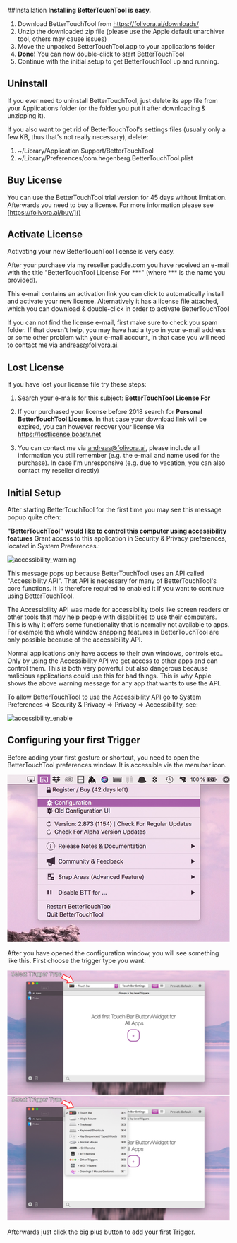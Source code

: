 ##Installation
**Installing BetterTouchTool is easy.**

1. Download BetterTouchTool from https://folivora.ai/downloads/
2. Unzip the downloaded zip file (please use the Apple default unarchiver tool, others may cause issues)
3. Move the unpacked BetterTouchTool.app to your applications folder
4. **Done!** You can now double-click to start BetterTouchTool
5. Continue with the initial setup to get BetterTouchTool up and running.

## Uninstall
If you ever need to uninstall BetterTouchTool, just delete its app file from your Applications folder (or the folder you put it after downloading & unzipping it).

If you also want to get rid of BetterTouchTool's settings files (usually only a few KB, thus that's not really necessary), delete:

1. ~/Library/Application Support/BetterTouchTool
2. ~/Library/Preferences/com.hegenberg.BetterTouchTool.plist

## Buy License
You can use the BetterTouchTool trial version for 45 days without limitation. Afterwards you need to buy a license. For more information please see [https://folivora.ai/buy/]()

## Activate License
Activating your new BetterTouchTool license is very easy.

After your purchase via my reseller paddle.com you have received an e-mail with the title "BetterTouchTool License For ***" (where *** is the name you provided).

This e-mail contains an activation link you can click to automatically install and activate your new license. Alternatively it has a license file attached, which you can download & double-click in order to activate BetterTouchTool

If you can not find the license e-mail, first make sure to check you spam folder. If that doesn't help, you may have had a typo in your e-mail address or some other problem with your e-mail account, in that case you will need to contact me via andreas@folivora.ai.

## Lost License
If you have lost your license file try these steps:

1. Search your e-mails for this subject: **BetterTouchTool License For**

2. If your purchased your license before 2018 search for **Personal BetterTouchTool License**. In that case your download link will be expired, you can however recover your license via https://lostlicense.boastr.net

3. You can contact me via andreas@folivora.ai, please include all information you still remember (e.g. the e-mail and name used for the purchase). In case I'm unresponsive (e.g. due to vacation, you can also contact my reseller directly)



## Initial Setup
After starting BetterTouchTool for the first time you may see this message popup quite often:

**"BetterTouchTool" would like to control this computer using accessibility features** 
Grant access to this application in Security & Privacy preferences, located in System Preferences.:

![accessibility_warning](media/accessibility_warning.png)

This message pops up because BetterTouchTool uses an API called "Accessibility API". That API is necessary for many of BetterTouchTool's core functions. It is therefore required to enabled it if you want to continue using BetterTouchTool.

The Accessibility API was made for accessibility tools like screen readers or other tools that may help people with disabilities to use their computers. This is why it offers some functionality that is normally not available to apps. For example the whole window snapping features in BetterTouchTool are only possible because of the accessibility API.

Normal applications only have access to their own windows, controls etc..  Only by using the Accessibility API we get access to other apps and can control them. This is both very powerful but also dangerous because malicious applications could use this for bad things. This is why Apple shows the above warning message for any app that wants to use the API.

To allow BetterTouchTool to use the Accessibility API go to System Preferences => Security & Privacy => Privacy => Accessibility, see:

![accessibility_enable](media/accessibility_enable-1.png)


## Configuring your first Trigger
Before adding your first gesture or shortcut, you need to open the BetterTouchTool preferences window. It is accessible via the menubar icon.

![menubaricon](media/new/menubaricon.jpg)

After you have opened the configuration window, you will see something like this. First choose the trigger type you want:

![firststart](media/new/firststart.jpg)
![firststart2](media/new/firststart2.jpg)

Afterwards just click the big plus button to add your first Trigger.



